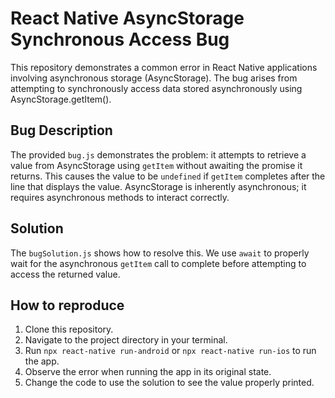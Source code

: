 # React Native AsyncStorage Synchronous Access Bug

This repository demonstrates a common error in React Native applications involving asynchronous storage (AsyncStorage). The bug arises from attempting to synchronously access data stored asynchronously using AsyncStorage.getItem().

## Bug Description
The provided `bug.js` demonstrates the problem: it attempts to retrieve a value from AsyncStorage using `getItem` without awaiting the promise it returns. This causes the value to be `undefined` if `getItem` completes after the line that displays the value.  AsyncStorage is inherently asynchronous; it requires asynchronous methods to interact correctly.

## Solution
The `bugSolution.js` shows how to resolve this. We use `await` to properly wait for the asynchronous `getItem` call to complete before attempting to access the returned value.

## How to reproduce
1. Clone this repository.
2. Navigate to the project directory in your terminal.
3. Run `npx react-native run-android` or `npx react-native run-ios` to run the app.
4. Observe the error when running the app in its original state.
5. Change the code to use the solution to see the value properly printed.
